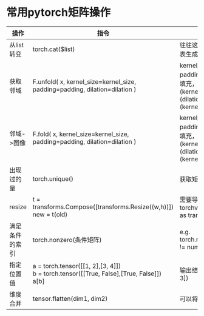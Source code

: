 # 常用pytorch矩阵操作
| 操作 | 指令 | 备注 |
|-----|-----|-----|
| 从list转变 | torch.cat($list) | 往往这类操作后面接列表生成式|
| 获取邻域 |F.unfold( x, kernel_size=kernel_size, padding=padding, dilation=dilation ) | kernel_size领域大小，padding边距，dilation填充，padding = (kernel_size + (dilation - 1) * (kernel_size - 1)) // 2|
| 邻域->图像 |F.fold( x, kernel_size=kernel_size, padding=padding, dilation=dilation ) | kernel_size领域大小，padding边距，dilation填充，padding = (kernel_size + (dilation - 1) * (kernel_size - 1)) // 2|
|出现过的量|torch.unique()| 获取矩阵中出现过的量 |
|resize|t = transforms.Compose([transforms.Resize((w,h))])<br/> new = t(old)| 需要导库：import torchvision.transforms as transforms|
|满足条件的索引|torch.nonzero(条件矩阵)|e.g. torch.nonzero(labels != num_classes) |
|指定位置值|a = torch.tensor([[1, 2],[3, 4]])<br/>b = torch.tensor([[True, False],[True, False]])<br/>a[b] | 输出结果为tensor([1, 3]) |
| 维度合并|tensor.flatten(dim1, dim2) | 可以将维度进行结合 |